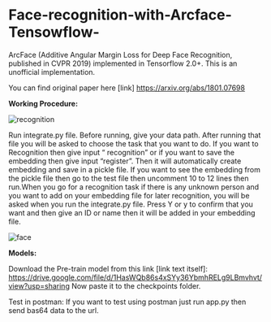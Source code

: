 
# Face-recognition-with-Arcface-Tensowflow-
ArcFace (Additive Angular Margin Loss for Deep Face Recognition, published in CVPR 2019) implemented in Tensorflow 2.0+. This is an unofficial implementation.

You can find original paper here [link] https://arxiv.org/abs/1801.07698



**Working Procedure:**


![recognition](https://user-images.githubusercontent.com/41291499/128629156-05454773-6e33-4678-b54c-5b64f0c08851.png)

Run integrate.py file. Before running, give your data path. After running that file you will be asked to choose the task that you want to do. If you want to Recognition then give input “ recognition” or if you want to save the embedding then give input “register”. Then it will automatically create embedding and save in a pickle file. 
If you want to see the embedding from the pickle file then go to the test file then uncomment 10 to 12 lines then run.When you go for a recognition task if there is any unknown person and you want to add on your embedding file for later recognition, you will be asked when you run the integrate.py file. Press Y or y to confirm that you want and then give an ID or name then it will be added in your embedding file. 



![face](https://user-images.githubusercontent.com/41291499/128629138-39376241-88fc-4d2c-b42a-86c41287942e.png)

**Models:**

Download the Pre-train model from this link [link text itself]:  https://drive.google.com/file/d/1HasWQb86s4xSYy36YbmhRELg9LBmvhvt/view?usp=sharing
Now paste it to the checkpoints folder.

Test in postman:
If you want to test using postman just run app.py then send bas64 data to the url. 

